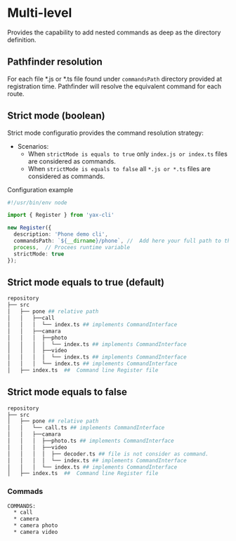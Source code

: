 
# Multi-level
Provides the capability to add nested commands as deep as the directory definition.

## Pathfinder resolution
For each file *.js or *.ts file found under `commandsPath` directory provided at registration time.  Pathfinder will resolve the equivalent command for each route. 

## Strict mode (boolean)
Strict mode configuratio  provides the command resolution strategy:
  - Scenarios:
    - When `strictMode is equals to true` only `index.js or index.ts` files are considered as commands. 
    - When `strictMode is equals to false` all `*.js or *.ts` files are considered as commands.

Configuration example
```ts
#!/usr/bin/env node

import { Register } from 'yax-cli'

new Register({
  description: 'Phone demo cli', 
  commandsPath: `${__dirname}/phone`, //  Add here your full path to the directory
  process,  // Procees runtime variable
  strictMode: true
});
```

## Strict mode equals to true (default)
```sh
repository
├── src
│   ├── pone ## relative path 
│   │   ├──call 
│   │   │  └── index.ts ## implements CommandInterface
│   │   ├──camara 
│   │   │  ├──photo 
│   │   │  │  └── index.ts ## implements CommandInterface
│   │   │  ├──video 
│   │   │  │  └── index.ts ## implements CommandInterface
│   │   │  └── index.ts ## implements CommandInterface
│   ├── index.ts  ##  Command line Register file
```

## Strict mode equals to false
```sh
repository
├── src
│   ├── pone ## relative path 
│   │   └── call.ts ## implements CommandInterface
│   │   ├──camara 
│   │   │  ├──photo.ts ## implements CommandInterface
│   │   │  ├──video 
│   │   │  │  ├── decoder.ts ## file is not consider as command. 
│   │   │  │  └── index.ts ## implements CommandInterface
│   │   │  └── index.ts ## implements CommandInterface
│   ├── index.ts  ##  Command line Register file
```

### Commads
```sh
COMMANDS:
  * call
  * camera
  * camera photo
  * camera video
```
